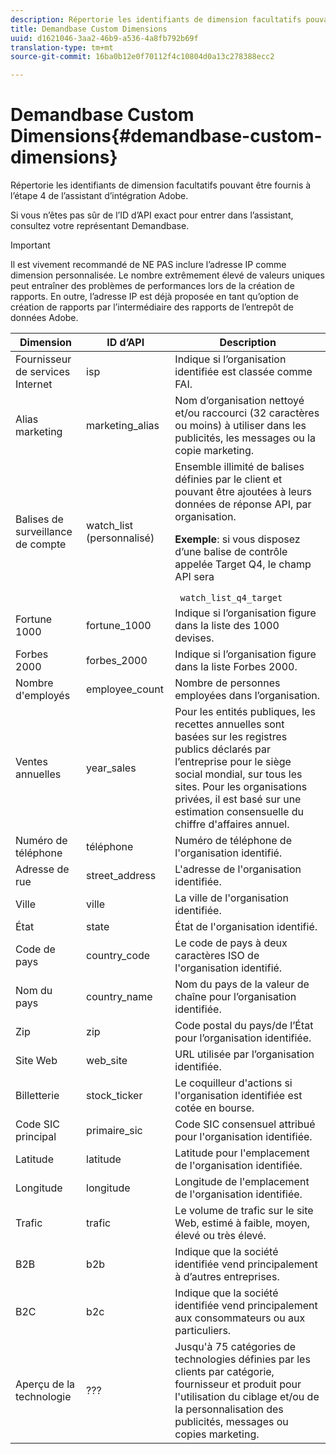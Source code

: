```yaml
---
description: Répertorie les identifiants de dimension facultatifs pouvant être fournis à l’étape 4 de l’assistant d’intégration Adobe.
title: Demandbase Custom Dimensions
uuid: d1621046-3aa2-46b9-a536-4a8fb792b69f
translation-type: tm+mt
source-git-commit: 16ba0b12e0f70112f4c10804d0a13c278388ecc2

---
```



# Demandbase Custom Dimensions{#demandbase-custom-dimensions}

Répertorie les identifiants de dimension facultatifs pouvant être fournis à l’étape 4 de l’assistant d’intégration Adobe.

Si vous n’êtes pas sûr de l’ID d’API exact pour entrer dans l’assistant, consultez votre représentant Demandbase.

>[!IMPORTANT]
>
>Il est vivement recommandé de NE PAS inclure l’adresse IP comme dimension personnalisée. Le nombre extrêmement élevé de valeurs uniques peut entraîner des problèmes de performances lors de la création de rapports. En outre, l’adresse IP est déjà proposée en tant qu’option de création de rapports par l’intermédiaire des rapports de l’entrepôt de données Adobe.

<table id="table_3B44A18BE5FE45BC83389F89B48D9B97"> 
 <thead> 
  <tr> 
   <th colname="col1" class="entry"> Dimension </th> 
   <th colname="col2" class="entry"> ID d’API </th> 
   <th colname="col3" class="entry"> Description </th> 
  </tr>
 </thead>
 <tbody> 
  <tr> 
   <td colname="col1"> Fournisseur de services Internet </td> 
   <td colname="col2"> isp </td> 
   <td colname="col3"> Indique si l’organisation identifiée est classée comme FAI. </td> 
  </tr> 
  <tr> 
   <td colname="col1"> Alias marketing </td> 
   <td colname="col2"> marketing_alias </td> 
   <td colname="col3"> Nom d’organisation nettoyé et/ou raccourci (32 caractères ou moins) à utiliser dans les publicités, les messages ou la copie marketing. </td> 
  </tr> 
  <tr> 
   <td colname="col1"> Balises de surveillance de compte </td> 
   <td colname="col2"> watch_list (personnalisé) </td> 
   <td colname="col3">Ensemble illimité de balises définies par le client et pouvant être ajoutées à leurs données de réponse API, par organisation. <p><b>Exemple</b>: si vous disposez d’une balise de contrôle appelée Target Q4, le champ API sera </p> <code> watch_list_q4_target</code> </td> 
  </tr> 
  <tr> 
   <td colname="col1"> Fortune 1000 </td> 
   <td colname="col2"> fortune_1000 </td> 
   <td colname="col3"> Indique si l’organisation figure dans la liste des 1000 devises. </td> 
  </tr> 
  <tr> 
   <td colname="col1"> Forbes 2000 </td> 
   <td colname="col2"> forbes_2000 </td> 
   <td colname="col3"> Indique si l’organisation figure dans la liste Forbes 2000. </td> 
  </tr> 
  <tr> 
   <td colname="col1"> Nombre d'employés </td> 
   <td colname="col2"> employee_count </td> 
   <td colname="col3"> Nombre de personnes employées dans l’organisation. </td> 
  </tr> 
  <tr> 
   <td colname="col1"> Ventes annuelles </td> 
   <td colname="col2"> year_sales </td> 
   <td colname="col3"> Pour les entités publiques, les recettes annuelles sont basées sur les registres publics déclarés par l’entreprise pour le siège social mondial, sur tous les sites. Pour les organisations privées, il est basé sur une estimation consensuelle du chiffre d'affaires annuel. </td> 
  </tr> 
  <tr> 
   <td colname="col1"> Numéro de téléphone </td> 
   <td colname="col2"> téléphone </td> 
   <td colname="col3"> Numéro de téléphone de l'organisation identifié. </td> 
  </tr> 
  <tr> 
   <td colname="col1"> Adresse de rue </td> 
   <td colname="col2"> street_address </td> 
   <td colname="col3"> L'adresse de l'organisation identifiée. </td> 
  </tr> 
  <tr> 
   <td colname="col1"> Ville </td> 
   <td colname="col2"> ville </td> 
   <td colname="col3"> La ville de l'organisation identifiée. </td> 
  </tr> 
  <tr> 
   <td colname="col1"> État </td> 
   <td colname="col2"> state </td> 
   <td colname="col3"> État de l'organisation identifié. </td> 
  </tr> 
  <tr> 
   <td colname="col1"> Code de pays </td> 
   <td colname="col2"> country_code </td> 
   <td colname="col3"> Le code de pays à deux caractères ISO de l'organisation identifié. </td> 
  </tr> 
  <tr> 
   <td colname="col1"> Nom du pays </td> 
   <td colname="col2"> country_name </td> 
   <td colname="col3"> Nom du pays de la valeur de chaîne pour l’organisation identifiée. </td> 
  </tr> 
  <tr> 
   <td colname="col1"> Zip </td> 
   <td colname="col2"> zip </td> 
   <td colname="col3"> Code postal du pays/de l’État pour l’organisation identifiée. </td> 
  </tr> 
  <tr> 
   <td colname="col1"> Site Web </td> 
   <td colname="col2"> web_site </td> 
   <td colname="col3"> URL utilisée par l’organisation identifiée. </td> 
  </tr> 
  <tr> 
   <td colname="col1"> Billetterie </td> 
   <td colname="col2"> stock_ticker </td> 
   <td colname="col3"> Le coquilleur d'actions si l'organisation identifiée est cotée en bourse. </td> 
  </tr> 
  <tr> 
   <td colname="col1"> Code SIC principal </td> 
   <td colname="col2"> primaire_sic </td> 
   <td colname="col3"> Code SIC consensuel attribué pour l'organisation identifiée. </td> 
  </tr> 
  <tr> 
   <td colname="col1"> Latitude </td> 
   <td colname="col2"> latitude </td> 
   <td colname="col3"> Latitude pour l'emplacement de l'organisation identifiée. </td> 
  </tr> 
  <tr> 
   <td colname="col1"> Longitude </td> 
   <td colname="col2"> longitude </td> 
   <td colname="col3"> Longitude de l'emplacement de l'organisation identifiée. </td> 
  </tr> 
  <tr> 
   <td colname="col1"> Trafic </td> 
   <td colname="col2"> trafic </td> 
   <td colname="col3"> Le volume de trafic sur le site Web, estimé à faible, moyen, élevé ou très élevé. </td> 
  </tr> 
  <tr> 
   <td colname="col1"> B2B </td> 
   <td colname="col2"> b2b </td> 
   <td colname="col3"> Indique que la société identifiée vend principalement à d’autres entreprises. </td> 
  </tr> 
  <tr> 
   <td colname="col1"> B2C </td> 
   <td colname="col2"> b2c </td> 
   <td colname="col3"> Indique que la société identifiée vend principalement aux consommateurs ou aux particuliers. </td> 
  </tr> 
  <tr> 
   <td colname="col1"> Aperçu de la technologie </td> 
   <td colname="col2"> ??? </td> 
   <td colname="col3"> Jusqu'à 75 catégories de technologies définies par les clients par catégorie, fournisseur et produit pour l'utilisation du ciblage et/ou de la personnalisation des publicités, messages ou copies marketing. </td> 
  </tr> 
 </tbody> 
</table>

